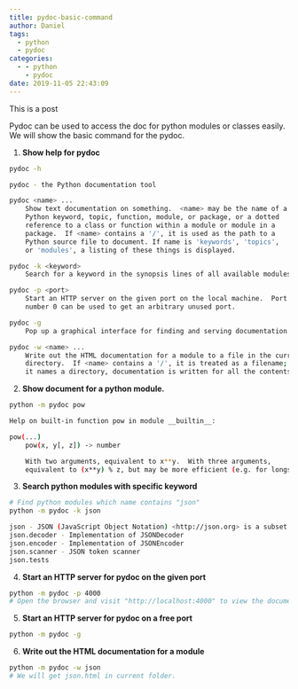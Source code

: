 ```yaml
---
title: pydoc-basic-command
author: Daniel
tags:
  - python
  - pydoc
categories:
  - - python
    - pydoc
date: 2019-11-05 22:43:09
---
```

This is a post

Pydoc can be used to access the doc for python modules or classes easily. We will show the basic command for the pydoc.

1. **Show help for pydoc**
``` bash
pydoc -h

pydoc - the Python documentation tool

pydoc <name> ...
    Show text documentation on something.  <name> may be the name of a
    Python keyword, topic, function, module, or package, or a dotted
    reference to a class or function within a module or module in a
    package.  If <name> contains a '/', it is used as the path to a
    Python source file to document. If name is 'keywords', 'topics',
    or 'modules', a listing of these things is displayed.

pydoc -k <keyword>
    Search for a keyword in the synopsis lines of all available modules.

pydoc -p <port>
    Start an HTTP server on the given port on the local machine.  Port
    number 0 can be used to get an arbitrary unused port.

pydoc -g
    Pop up a graphical interface for finding and serving documentation.

pydoc -w <name> ...
    Write out the HTML documentation for a module to a file in the current
    directory.  If <name> contains a '/', it is treated as a filename; if
    it names a directory, documentation is written for all the contents.


```

2. **Show document for a python module.**
``` bash
python -m pydoc pow

Help on built-in function pow in module __builtin__:

pow(...)
    pow(x, y[, z]) -> number

    With two arguments, equivalent to x**y.  With three arguments,
    equivalent to (x**y) % z, but may be more efficient (e.g. for longs).
```

3. **Search python modules with specific keyword**
``` bash
# Find python modules which name contains "json"
python -m pydoc -k json

json - JSON (JavaScript Object Notation) <http://json.org> is a subset of
json.decoder - Implementation of JSONDecoder
json.encoder - Implementation of JSONEncoder
json.scanner - JSON token scanner
json.tests
```

4. **Start an HTTP server for pydoc on the given port**
``` bash
python -m pydoc -p 4000
# Open the browser and visit "http://localhost:4000" to view the documents for all your local python modules.
```


5. **Start an HTTP server for pydoc on a free port**
``` bash
python -m pydoc -g
```

6. **Write out the HTML documentation for a module**
``` bash
python -m pydoc -w json
# We will get json.html in current folder.
```